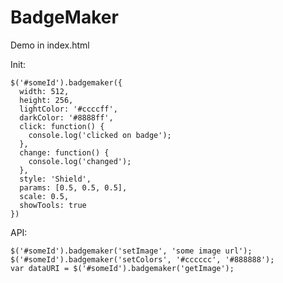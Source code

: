 BadgeMaker
==========

Demo in index.html

Init:

    $('#someId').badgemaker({
      width: 512,
      height: 256,
      lightColor: '#ccccff',
      darkColor: '#8888ff',
      click: function() {
        console.log('clicked on badge');
      },
      change: function() {
        console.log('changed');
      },
      style: 'Shield',
      params: [0.5, 0.5, 0.5],
      scale: 0.5,
      showTools: true
    })
    
API:

    $('#someId').badgemaker('setImage', 'some image url');
    $('#someId').badgemaker('setColors', '#cccccc', '#888888');
    var dataURI = $('#someId').badgemaker('getImage');
    
